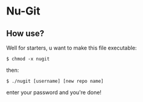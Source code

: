 Nu-Git
======

How use?
--------

Well for starters, u want to make this file executable:

    $ chmod -x nugit

then:

    $ ./nugit [username] [new repo name]

enter your password and you're done!
